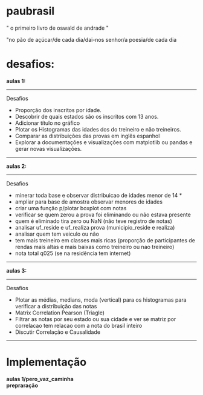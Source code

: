# paubrasil

" o primeiro livro de oswald de andrade "  

"no pão de açúcar/de cada dia/dai-nos senhor/a poesia/de cada dia

# desafios:
<b> aulas 1: </b>
<hr />
Desafios
<ul>
   <li> Proporção dos inscritos por idade. </li>
   <li> Descobrir de quais estados são os inscritos com 13 anos. </li>
   <li> Adicionar título no gráfico </li>
   <li> Plotar os Histogramas das idades dos do treineiro e não treineiros. </li>
   <li> Comparar as distribuições das provas em inglês espanhol </li>
   <li> Explorar a documentações e visualizações com matplotlib ou pandas e gerar novas visualizações. </li>
</ul>
<hr />
<b> aulas 2: </b>
<hr />
Desafios
<ul>
   <li> minerar toda base e observar distribuicao de idades menor de 14 *  </li>
   <li> ampliar para base de amostra observar menores de idades  </li>
   <li> criar uma função p/plotar boxplot com notas  </li>
   <li> verificar se quem zerou a prova foi eliminando ou não estava presente  </li>
   <li> quem é eliminado tira zero ou NaN (não teve registro de notas)</li>
   <li> analisar uf_reside e uf_realiza prova (municipio_reside e realiza)</li>
   <li> analisar quem tem veiculo ou não</li>
   <li> tem mais treineiro em classes mais ricas (proporção de participantes de rendas mais altas e mais baixas como treineiro ou nao treineiro)</li>
   <li> nota total q025 (se na residência tem internet)</li>
</ul>
<hr />
<b> aulas 3: </b>
<hr />
Desafios
<ul>
   <li> Plotar as médias, medians, moda (vertical) para os histogramas para verificar a distribuição das notas </li>
   <li> Matrix Correlation Pearson (Triagle) </li>
   <li> Filtrar as notas por seu estado ou sua cidade e ver se matriz por correlacao tem relacao com a nota do brasil inteiro  </li>
   <li> Discutir Correlação e Causalidade </li>
</ul>
<hr />

# Implementação
<b> aulas 1/pero_vaz_caminha </b> <br />
<b> prepraração</b>



